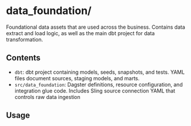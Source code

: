 # data_foundation/

Foundational data assets that are used across the business.  Contains data extract and 
load logic, as well as the main dbt project for data transformation.

## Contents

- `dbt`: dbt project containing models, seeds, snapshots, and tests. YAML files document
sources, staging models, and marts.
- `src/data_foundation`: Dagster definitions, resource configuration, and integration
glue code. Includes Sling source connection YAML that controls raw data ingestion

## Usage
